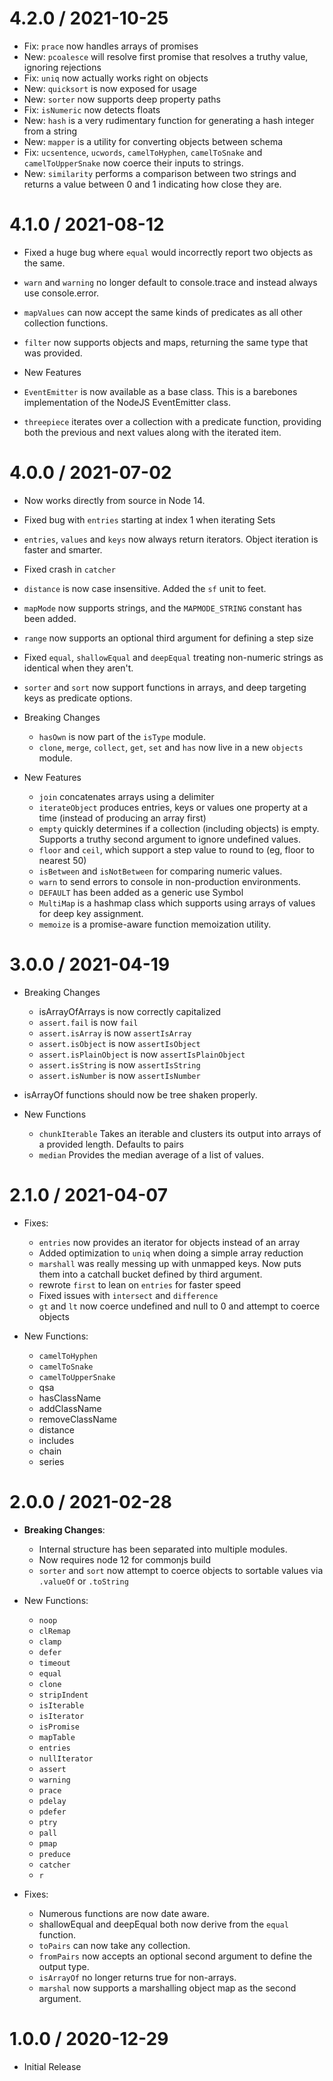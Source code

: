
4.2.0 / 2021-10-25
==================

- Fix: `prace` now handles arrays of promises
- New: `pcoalesce` will resolve first promise that resolves a truthy value, ignoring rejections
- Fix: `uniq` now actually works right on objects
- New: `quicksort` is now exposed for usage
- New: `sorter` now supports deep property paths
- Fix: `isNumeric` now detects floats
- New: `hash` is a very rudimentary function for generating a hash integer from a string
- New: `mapper` is a utility for converting objects between schema
- Fix: `ucsentence`, `ucwords`, `camelToHyphen`, `camelToSnake` and `camelToUpperSnake` now coerce their inputs to strings.
- New: `similarity` performs a comparison between two strings and returns a value between 0 and 1 indicating how close they are.


4.1.0 / 2021-08-12
==================

- Fixed a huge bug where `equal` would incorrectly report two objects as the same.
- `warn` and `warning` no longer default to console.trace and instead always use console.error.
- `mapValues` can now accept the same kinds of predicates as all other collection functions.
- `filter` now supports objects and maps, returning the same type that was provided.

- New Features
 - `EventEmitter` is now available as a base class. This is a barebones implementation of the NodeJS EventEmitter class.
 - `threepiece` iterates over a collection with a predicate function, providing both the previous and next values along with the iterated item.

4.0.0 / 2021-07-02
==================

- Now works directly from source in Node 14.
- Fixed bug with `entries` starting at index 1 when iterating Sets
- `entries`, `values` and `keys` now always return iterators. Object iteration is faster and smarter.
- Fixed crash in `catcher`
- `distance` is now case insensitive. Added the `sf` unit to feet.
- `mapMode` now supports strings, and the `MAPMODE_STRING` constant has been added.
- `range` now supports an optional third argument for defining a step size
- Fixed `equal`, `shallowEqual` and `deepEqual` treating non-numeric strings as identical when they aren't.
- `sorter` and `sort` now support functions in arrays, and deep targeting keys as predicate options.

- Breaking Changes
  - `hasOwn` is now part of the `isType` module.
  - `clone`, `merge`, `collect`, `get`, `set` and `has` now live in a new `objects` module.

- New Features
  - `join` concatenates arrays using a delimiter
  - `iterateObject` produces entries, keys or values one property at a time (instead of producing an array first)
  - `empty` quickly determines if a collection (including objects) is empty. Supports a truthy second argument to ignore undefined values.
  - `floor` and `ceil`, which support a step value to round to (eg, floor to nearest 50)
  - `isBetween` and `isNotBetween` for comparing numeric values.
  - `warn` to send errors to console in non-production environments.
  - `DEFAULT` has been added as a generic use Symbol
  - `MultiMap` is a hashmap class which supports using arrays of values for deep key assignment.
  - `memoize` is a promise-aware function memoization utility.


3.0.0 / 2021-04-19
==================

- Breaking Changes
  - isArrayOfArrays is now correctly capitalized
  - `assert.fail` is now `fail`
  - `assert.isArray` is now `assertIsArray`
  - `assert.isObject` is now `assertIsObject`
  - `assert.isPlainObject` is now `assertIsPlainObject`
  - `assert.isString` is now `assertIsString`
  - `assert.isNumber` is now `assertIsNumber`

- isArrayOf functions should now be tree shaken properly.

- New Functions
  - `chunkIterable` Takes an iterable and clusters its output into arrays of a provided length. Defaults to pairs
  - `median` Provides the median average of a list of values.

2.1.0 / 2021-04-07
==================

- Fixes:
  - `entries` now provides an iterator for objects instead of an array
  - Added optimization to `uniq` when doing a simple array reduction
  - `marshall` was really messing up with unmapped keys. Now puts them into a catchall bucket defined by third argument.
  - rewrote `first` to lean on `entries` for faster speed
  - Fixed issues with `intersect` and `difference`
  - `gt` and `lt` now coerce undefined and null to 0 and attempt to coerce objects

- New Functions:
  - `camelToHyphen`
  - `camelToSnake`
  - `camelToUpperSnake`
  - qsa
  - hasClassName
  - addClassName
  - removeClassName
  - distance
  - includes
  - chain
  - series

2.0.0 / 2021-02-28
==================

- **Breaking Changes**:
  - Internal structure has been separated into multiple modules.
  - Now requires node 12 for commonjs build
  - `sorter` and `sort` now attempt to coerce objects to sortable values via `.valueOf` or `.toString`

- New Functions:
  - `noop`
  - `clRemap`
  - `clamp`
  - `defer`
  - `timeout`
  - `equal`
  - `clone`
  - `stripIndent`
  - `isIterable`
  - `isIterator`
  - `isPromise`
  - `mapTable`
  - `entries`
  - `nullIterator`
  - `assert`
  - `warning`
  - `prace`
  - `pdelay`
  - `pdefer`
  - `ptry`
  - `pall`
  - `pmap`
  - `preduce`
  - `catcher`
  - `r`

- Fixes:
  - Numerous functions are now date aware.
  - shallowEqual and deepEqual both now derive from the `equal` function.
  - `toPairs` can now take any collection.
  - `fromPairs` now accepts an optional second argument to define the output type.
  - `isArrayOf` no longer returns true for non-arrays.
  - `marshal` now supports a marshalling object map as the second argument.



1.0.0 / 2020-12-29
==================

  * Initial Release
